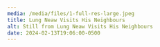 ```yaml
---
media: /media/files/1-full-res-large.jpeg
title: Lung Neaw Visits His Neighbours
alt: Still from Lung Neaw Visits His Neighbours
date: 2024-02-13T19:06:00-0500
---
```

